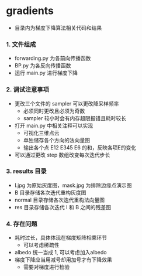 # gradients 
- 目录内为梯度下降算法相关代码和结果
### 1. 文件组成
- forwarding.py 为各前向传播函数
- BP.py 为各反向传播函数
- 运行 main.py 进行梯度下降
### 2. 调试注意事项
- 更改三个文件的 sampler 可以更改降采样频率
  - 必须同时更改且必须为奇数
  - sampler 较小时会有内存超限报错且耗时较长
- 打开 main.py 中相关注释可以实现
  - 可视化三维点云
  - 单独储存各个方向的法向量图
  - 输出各个点 E12 E345 E6 的和，反映各项E的变化
- 可以通过更改 step 数组改变每次迭代步长
### 3. results 目录
- I.jpg 为原始灰度图，mask.jpg 为排除边缘点演示图
- B 目录存储各次迭代重构灰度图
- normal 目录存储各次迭代重构法向量图
- res 目录存储各次迭代 I 和 B 之间的残差图
### 4. 存在问题
- 耗时过长，具体体现在梯度矩阵相乘环节
  - 可以考虑稀疏性
- albedo 统一当成 1, 可以考虑加入albedo
- 梯度下降应当用减号却用加号才有下降效果
  - 需要对梯度进行检验 